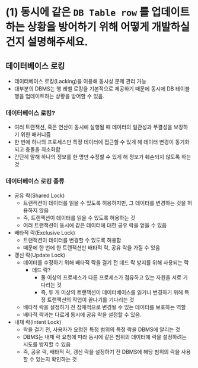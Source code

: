 # (1) 동시에 같은 `DB Table row` 를 업데이트 하는 상황을 방어하기 위해 어떻게 개발하실 건지 설명해주세요.
## 데이터베이스 로킹
- 데이터베이스 로킹(Lacking)을 이용해 동시성 문제 관리 가능
- 대부분의 DBMS는 행 레벨 로킹을 기본적으로 제공하기 때문에 동시에 DB 테이블 행을 업데이트하는 상황을 방어할 수 있음.

### 데이터베이스 로킹?
- 여러 트랜잭션, 혹은 연산이 동시에 실행될 때 데이터의 일관성과 무결성을 보장하기 위한 매커니즘
- 한 번에 하나의 프로세스만 특정 데이터에 접근할 수 있게 해 데이터 변경이 동기화되고 충돌을 최소화함
- 간단히 말해 하나의 정보를 한 명만 수정할 수 있게 해 정보가 훼손되지 않도록 하는 것

### 데이터베이스 로킹 종류
- 공유 락(Shared Lock)
    - 트랜잭션이 데이터를 읽을 수 있도록 허용하지만, 그 데이터를 변경하는 것을 허용하지 않음
    - 즉, 트랜잭션이 데이터를 읽을 수 있도록 허용하는 것
    - 여러 트랜잭션이 동시에 같은 데이터에 대한 공유 락을 얻을 수 있음
- 배타적 락(Exclusive Lock)
    - 트랜잭션이 데이터를 변경할 수 있도록 허용함
    - 때문에 한 번에 한 트랜잭션만 배타적 락, 공유 락을 가질 수 있음
- 갱신 락(Update Lock)
    - 데이터를 수정하기 위해 배타적 락을 걸기 전 데드 락 방지를 위해 사용되는 락
        - 데드 락?
            - 둘 이상의 프로세스가 다른 프로세스가 점유하고 있는 자원을 서로 기다리는 것
            - 즉, 두 개 이상의 트랜잭션이 데이터베이스를 읽거나 변경하기 위해 특정 트랜잭션의 작업이 끝나기를 기다리는 것
    - 배타적 락을 설정하기 전 잠재적으로 변경될 수 있는 데이터를 보호하는 역할
    - 배타적 락과는 다르게 동시에 공유 락을 설정할 수 있음.
- 내재 락(Intent Lock)
    - 락을 걸기 전, 사용자가 요청한 특정 범위의 특정 락을 DBMS에 알리는 것
    - DBMS는 내재 락 요청에 따라 동시에 같은 범위의 데이터에 락을 설정하려는 시도를 방지할 수 있음
    - 즉, 공유 락, 배타적 락, 갱신 락을 설정하기 전 DBMS에 해당 범위의 락을 사용할 수 있는지 확인하는 것